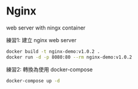 # Nginx

web server with ningx container

練習1: 建立 nginx web server

```bash
docker build -t nginx-demo:v1.0.2 .
docker run -d -p 8080:80 --rm nginx-demo:v1.0.2
```

練習2: 轉換為使用 docker-compose

```bash
docker-compose up -d
```
